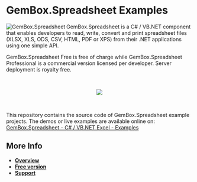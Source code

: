 # GemBox.Spreadsheet Examples

<img src="https://www.gemboxsoftware.com/spreadsheet/examples/content/Spreadsheet.png" alt="GemBox.Spreadsheet" align="left" /> GemBox.Spreadsheet is a C# / VB.NET component that enables developers to read, write, convert and print spreadsheet files (XLSX, XLS, ODS, CSV, HTML, PDF or XPS) from their .NET applications using one simple API.

GemBox.Spreadsheet Free is free of charge while GemBox.Spreadsheet Professional is a commercial version licensed per developer. Server deployment is royalty free.

<br>

<p align="center">
  <a title="Download GemBox.Spreadsheet Examples source code" href="https://github.com/gemboxsoftware-dev-team/GemBox.Spreadsheet.Examples/archive/master.zip">
    <img src="https://www.gemboxsoftware.com/Images/download.png" />
  </a>
</p>

<br>

This repository contains the source code of GemBox.Spreadsheet example projects. The demos or live examples are available online on:  
[GemBox.Spreadsheet - C# / VB.NET Excel - Examples](https://www.gemboxsoftware.com/spreadsheet/examples/c-sharp-vb-net-excel-library/601)

## More Info
+ **[Overview](https://www.gemboxsoftware.com/spreadsheet/overview)**
+ **[Free version](https://www.gemboxsoftware.com/spreadsheet/free-version)**
+ **[Support](https://www.gemboxsoftware.com/spreadsheet/support)**
